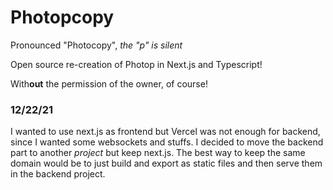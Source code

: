 # Photopcopy
Pronounced "Photocopy", *the "p" is silent*

Open source re-creation of Photop in Next.js and Typescript!

With**out** the permission of the owner, of course!

### 12/22/21
I wanted to use next.js as frontend but Vercel was not enough for backend, since I wanted some websockets and stuffs.
I decided to move the backend part to another *project* but keep next.js. The best way to keep the same domain would be to just build and export as static files and then serve them in the backend project.